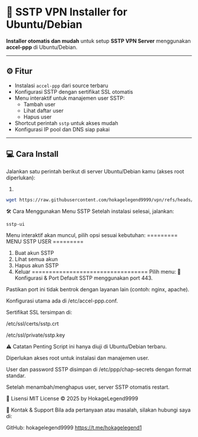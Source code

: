# 🚀 SSTP VPN Installer for Ubuntu/Debian

**Installer otomatis dan mudah** untuk setup **SSTP VPN Server** menggunakan **accel-ppp** di Ubuntu/Debian.

---

## ⚙️ Fitur

- Instalasi `accel-ppp` dari source terbaru  
- Konfigurasi SSTP dengan sertifikat SSL otomatis  
- Menu interaktif untuk manajemen user SSTP:  
  - Tambah user  
  - Lihat daftar user  
  - Hapus user  
- Shortcut perintah `sstp` untuk akses mudah  
- Konfigurasi IP pool dan DNS siap pakai  

---

## 💻 Cara Install

Jalankan satu perintah berikut di server Ubuntu/Debian kamu (akses root diperlukan):



1.



```bash
wget https://raw.githubusercontent.com/hokagelegend9999/vpn/refs/heads/main/installer-sstp.sh && chmod +x installer-sstp.sh && sudo ./installer-sstp.sh

```

🛠 Cara Menggunakan Menu SSTP
Setelah instalasi selesai, jalankan:

```
sstp-ui
```
Menu interaktif akan muncul, pilih opsi sesuai kebutuhan:
========= MENU SSTP USER =========
1. Buat akun SSTP
2. Lihat semua akun
3. Hapus akun SSTP
0. Keluar
==================================
Pilih menu:
🔧 Konfigurasi & Port
Default SSTP menggunakan port 443.

Pastikan port ini tidak bentrok dengan layanan lain (contoh: nginx, apache).

Konfigurasi utama ada di /etc/accel-ppp.conf.

Sertifikat SSL tersimpan di:

/etc/ssl/certs/sstp.crt

/etc/ssl/private/sstp.key

⚠️ Catatan Penting
Script ini hanya diuji di Ubuntu/Debian terbaru.

Diperlukan akses root untuk instalasi dan manajemen user.

User dan password SSTP disimpan di /etc/ppp/chap-secrets dengan format standar.

Setelah menambah/menghapus user, server SSTP otomatis restart.

📜 Lisensi
MIT License © 2025 by HokageLegend9999

💬 Kontak & Support
Bila ada pertanyaan atau masalah, silakan hubungi saya di:

GitHub: hokagelegend9999
https://t.me/hokagelegend1
